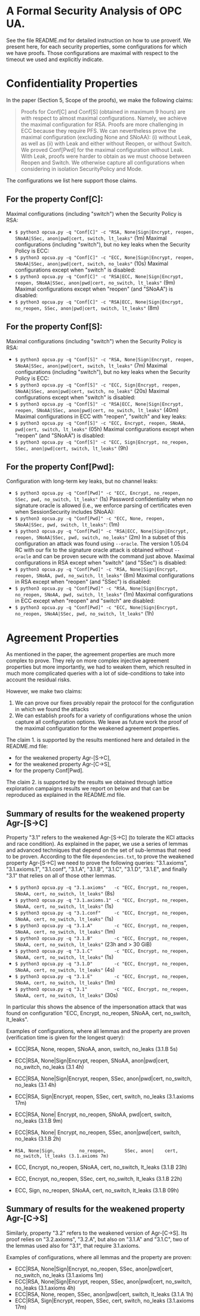 A Formal Security Analysis of OPC UA.
=====================================

See the file README.md for detailed instruction on how to use proverif.
We present here, for each security properties, some configurations for which we have proofs. Those configurations are maximal with respect to the timeout we used and explicitly indicate.


# Confidentiality Properties
In the paper (Section 5, Scope of the proofs), we make the following claims:
> Proofs for Conf[C] and Conf[S] (obtained in maximum 9 hours) are with respect to almost maximal configurations. Namely, we achieve the maximal configuration for RSA. Proofs are more challenging in ECC because they require PFS. We can nevertheless prove the maximal configuration (excluding None and SNoAA): (i) without Leak, as well as (ii) with Leak and either without Reopen, or without Switch.
> We proved Conf[Pwd] for the maximal configuration without Leak. With Leak, proofs were harder to obtain as we must choose between Reopen and Switch. We otherwise capture all configurations when considering in isolation SecurityPolicy and Mode.

The configurations we list here support those claims.

## For the property Conf[C]:
Maximal configurations (including "switch") when the Security Policy is RSA:
 - `$ python3 opcua.py -q "Conf[C]" -c "RSA, None|Sign|Encrypt, reopen, SNoAA|SSec, anon|pwd|cert, switch, lt_leaks"` (1m)
Maximal configurations (including "switch"), but no key leaks when the Security Policy is ECC:
 - `$ python3 opcua.py -q "Conf[C]" -c "ECC, None|Sign|Encrypt, reopen, SNoAA|SSec, anon|pwd|cert, switch, no_leaks"` (10s)
Maximal configurations except when "switch" is disabled:
 - `$ python3 opcua.py -q "Conf[C]" -c "RSA|ECC, None|Sign|Encrypt, reopen, SNoAA|SSec, anon|pwd|cert, no_switch, lt_leaks"` (9m)
Maximal configurations except when "reopen" (and "SNoAA") is disabled:
 - `$ python3 opcua.py -q "Conf[C]" -c "RSA|ECC, None|Sign|Encrypt, no_reopen, SSec, anon|pwd|cert, switch, lt_leaks"` (8m)

## For the property Conf[S]:
Maximal configurations (including "switch") when the Security Policy is RSA:
 - `$ python3 opcua.py -q "Conf[S]" -c "RSA, None|Sign|Encrypt, reopen, SNoAA|SSec, anon|pwd|cert, switch, lt_leaks"` (7m)
Maximal configurations (including "switch"), but no key leaks when the Security Policy is ECC:
 - `$ python3 opcua.py -q "Conf[S]" -c "ECC, Sign|Encrypt, reopen, SNoAA|SSec, anon|pwd|cert, switch, no_leaks"` (20s)
Maximal configurations except when "switch" is disabled:
 - `$ python3 opcua.py -q "Conf[S]" -c "RSA|ECC, None|Sign|Encrypt, reopen, SNoAA|SSec, anon|pwd|cert, no_switch, lt_leaks"` (40m)
Maximal configurations in ECC with "reopen", "switch" and key leaks:
 - `$ python3 opcua.py -q "Conf[S]" -c "ECC, Encrypt, reopen, SNoAA, pwd|cert, switch, lt_leaks"` (05h)
Maximal configurations except when "reopen" (and "SNoAA") is disabled:
 - `$ python3 opcua.py -q "Conf[S]" -c "ECC, Sign|Encrypt, no_reopen, SSec, anon|pwd|cert, switch, lt_leaks"` (9h)

## For the property Conf[Pwd]:
Configuration with long-term key leaks, but no channel leaks:
 - `$ python3 opcua.py -q "Conf[Pwd]" -c "ECC, Encrypt, no_reopen, SSec, pwd, no_switch, lt_leaks"` (1s)
Password confidentiality when no signature oracle is allowed (i.e., we enforce parsing of certificates even when SessionSecurity includes SNoAA):
 - `$ python3 opcua.py -q "Conf[Pwd]" -c "ECC, None, reopen, SNoAA|SSec, pwd, switch, lt_leaks"`: (1m)
 - `$ python3 opcua.py -q "Conf[Pwd]" -c "RSA|ECC, None|Sign|Encrypt, reopen, SNoAA|SSec, pwd, switch, no_leaks"` (2m)
In a subset of this configuration an attack was found using `--oracle`. The version 1.05.04 RC with our fix to the signature oracle attack is obtained without `--oracle` and can be proven secure with the command just above.
Maximal configurations in RSA except when "switch" (and "SSec") is disabled:
 - `$ python3 opcua.py -q "Conf[Pwd]" -c "RSA, None|Sign|Encrypt, reopen, SNoAA, pwd, no_switch, lt_leaks"` (8m)
Maximal configurations in RSA except when "reopen" (and "SSec") is disabled:
 - `$ python3 opcua.py -q "Conf[Pwd]" -c "RSA, None|Sign|Encrypt, no_reopen, SNoAA, pwd, switch, lt_leaks"` (1m)
Maximal configurations in ECC except when "reopen" and "switch" are disabled:
 - `$ python3 opcua.py -q "Conf[Pwd]" -c "ECC, None|Sign|Encrypt, no_reopen, SNoAA|SSec, pwd, no_switch, lt_leaks"` (1h)


# Agreement Properties
As mentioned in the paper, the agreement properties are much more complex to prove. They rely on more complex injective agreement properties but more importantly, we had to weaken them, which resulted in much more complicated queries with a lot of side-conditions to take into account the residual risks.

However, we make two claims:
 1. We can prove our fixes provably repair the protocol for the configuration in which we found the attacks
 2. We can establish proofs for a variety of configurations whose the union capture all configuration options.
We leave as future work the proof of the maximal configuration for the weakened agreement properties.

The claim 1. is supported by the results mentioned here and detailed in the README.md file:
 - for the weakened property Agr-[S->C],
 - for the weakened property Agr-[C->S],
 - for the property Conf[Pwd].

The claim 2. is supported by the results we obtained through lattice exploration campaigns results we report on below and that can be reproduced as explained in the README.md file.

##  Summary of results for the weakened property Agr-[S->C]

Property "3.1" refers to the weakened Agr-[S->C] (to tolerate the KCI attacks and race condition).
As explained in the paper, we use a series of lemmas and advanced techniques that depend on the set of sub-lemmas that need to be proven.
According to the file `dependencies.txt`, to prove the weakened property Agr-[S->C] we need to prove the following queries: "3.1.axioms", "3.1.axioms.1", "3.1.conf", "3.1.A", "3.1.B", "3.1.C", "3.1.D", "3.1.E", and finally "3.1" that relies on all of those other lemmas.
 - `$ python3 opcua.py -q "3.1.axioms"   -c "ECC, Encrypt, no_reopen, SNoAA, cert, no_switch, lt_leaks"` (8s)
 - `$ python3 opcua.py -q "3.1.axioms.1" -c "ECC, Encrypt, no_reopen, SNoAA, cert, no_switch, lt_leaks"` (1s)
 - `$ python3 opcua.py -q "3.1.conf"     -c "ECC, Encrypt, no_reopen, SNoAA, cert, no_switch, lt_leaks"` (1s)
 - `$ python3 opcua.py -q "3.1.A"        -c "ECC, Encrypt, no_reopen, SNoAA, cert, no_switch, lt_leaks"` (1m)
 - `$ python3 opcua.py -q "3.1.B"        -c "ECC, Encrypt, no_reopen, SNoAA, cert, no_switch, lt_leaks"` (23h and > 30 GiB)
 - `$ python3 opcua.py -q "3.1.C"        -c "ECC, Encrypt, no_reopen, SNoAA, cert, no_switch, lt_leaks"` (1s)
 - `$ python3 opcua.py -q "3.1.D"        -c "ECC, Encrypt, no_reopen, SNoAA, cert, no_switch, lt_leaks"` (4s)
 - `$ python3 opcua.py -q "3.1.E"        -c "ECC, Encrypt, no_reopen, SNoAA, cert, no_switch, lt_leaks"` (1m)
 - `$ python3 opcua.py -q "3.1"          -c "ECC, Encrypt, no_reopen, SNoAA, cert, no_switch, lt_leaks"` (30s)

In particular this shows the absence of the impersonation attack that was found on configuration "ECC, Encrypt, no_reopen, SNoAA, cert, no_switch, lt_leaks".

Examples of configurations, where all lemmas and the property are proven (verification time is given for the longest query):
 - ECC|RSA, None,                 reopen, SNoAA,      anon,             switch, no_leaks (3.1.B 5s)
 - ECC|RSA, None|Sign|Encrypt,    reopen, SNoAA,      anon|pwd|cert, no_switch, no_leaks (3.1 4h)
 - ECC|RSA, None|Sign|Encrypt,    reopen,       SSec, anon|pwd|cert, no_switch, no_leaks (3.1 4h)
 - ECC|RSA,      Sign|Encrypt,    reopen,       SSec,          cert,    switch, no_leaks (3.1.axioms 17m)
 - ECC|RSA, None|     Encrypt, no_reopen, SNoAA,           pwd|cert,    switch, no_leaks (3.1.B 9m)
 - ECC|RSA, None|     Encrypt, no_reopen,       SSec, anon|pwd|cert,    switch, no_leaks (3.1.B 2h)

 -     RSA, None|Sign,         no_reopen,       SSec, anon|    cert, no_switch, lt_leaks (3.1.axioms 7m)
 - ECC,               Encrypt, no_reopen, SNoAA,               cert, no_switch, lt_leaks (3.1.B 23h)
 - ECC,               Encrypt, no_reopen,       SSec,          cert, no_switch, lt_leaks (3.1.B 22h)
 - ECC,          Sign,         no_reopen, SNoAA,               cert, no_switch, lt_leaks (3.1.B 09h)


##  Summary of results for the weakened property Agr-[C->S]

Similarly, property "3.2" refers to the weakened version of Agr-[C->S]. Its proof relies on "3.2.axioms", "3.2.A", but also on "3.1.A" and "3.1.C", two of the lemmas used also for "3.1", that require 3.1.axioms.

Examples of configurations, where all lemmas and the property are proven:
 - ECC|RSA, None|Sign|Encrypt, no_reopen, SSec, anon|pwd|cert, no_switch, no_leaks (3.1.axioms 1m)
 - ECC|RSA, None|Sign|Encrypt,    reopen, SSec, anon|pwd|cert, no_switch, no_leaks (3.1.axioms 4h)
 - ECC|RSA, None,                 reopen, SSec, anon|pwd|cert,    switch,    lt_leaks (3.1.A 1h)
 - ECC|RSA,      Sign|Encrypt,    reopen, SSec,          cert,    switch, no_leaks (3.1.axioms 17m)


